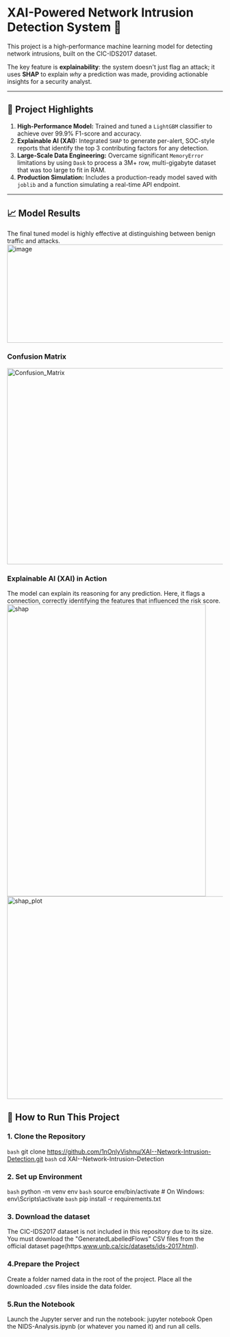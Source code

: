 # XAI-Powered Network Intrusion Detection System 🚀

This project is a high-performance machine learning model for detecting network intrusions, built on the CIC-IDS2017 dataset.

The key feature is **explainability**: the system doesn't just flag an attack; it uses **SHAP** to explain *why* a prediction was made, providing actionable insights for a security analyst.

---
## 🎯 Project Highlights

1.  **High-Performance Model:** Trained and tuned a `LightGBM` classifier to achieve over 99.9% F1-score and accuracy.
2.  **Explainable AI (XAI):** Integrated `SHAP` to generate per-alert, SOC-style reports that identify the top 3 contributing factors for any detection.
3.  **Large-Scale Data Engineering:** Overcame significant `MemoryError` limitations by using `Dask` to process a 3M+ row, multi-gigabyte dataset that was too large to fit in RAM.
4.  **Production Simulation:** Includes a production-ready model saved with `joblib` and a function simulating a real-time API endpoint.

---
## 📈 Model Results

The final tuned model is highly effective at distinguishing between benign traffic and attacks.
<img width="612" height="229" alt="image" src="https://github.com/user-attachments/assets/8384af48-d3b4-4df8-b81e-c116567c1d46" />

### Confusion Matrix
<img width="515" height="457" alt="Confusion_Matrix" src="https://github.com/user-attachments/assets/12960125-058a-4c1f-8eaa-8dde13649f33" />

### Explainable AI (XAI) in Action
The model can explain its reasoning for any prediction. Here, it flags a connection, correctly identifying the features that influenced the risk score.
<img width="464" height="680" alt="shap" src="https://github.com/user-attachments/assets/44c2cd9c-45d0-46a9-b5b0-156e41dc1fe3" />
<img width="950" height="472" alt="shap_plot" src="https://github.com/user-attachments/assets/1f92af8c-c1fa-43b1-a1c3-a14129a67321" />


## 🚀 How to Run This Project

### 1. Clone the Repository
```bash```
git clone https://github.com/1nOnlyVishnu/XAI--Network-Intrusion-Detection.git
```bash```
cd XAI--Network-Intrusion-Detection

### 2. Set up Environment
```bash```
python -m venv env
```bash```
source env/bin/activate  # On Windows: env\Scripts\activate
```bash```
pip install -r requirements.txt

### 3. Download the dataset
The CIC-IDS2017 dataset is not included in this repository due to its size. You must download the "GeneratedLabelledFlows" CSV files from the official dataset page(https.www.unb.ca/cic/datasets/ids-2017.html).

### 4.Prepare the Project
Create a folder named data in the root of the project.
Place all the downloaded .csv files inside the data folder.

### 5.Run the Notebook
Launch the Jupyter server and run the notebook: jupyter notebook
Open the NIDS-Analysis.ipynb (or whatever you named it) and run all cells.
